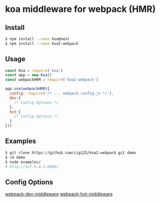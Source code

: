 #  koa middleware for webpack (HMR)
## Install

```bash
$ npm install --save koa@next
$ npm install --save koa2-webpack
```

## Usage

```js
const Koa = require('koa')
const app = new Koa()
const webpackHRM = require('koa2-webpack')

app.use(webpackHRM({
  config: require('/* ... webpack.config.js */'),
  dev:{
    /* Config Options */
  },
  hot:{
    /* Config Options */
  }
}))

```

## Examples
```sh
$ git clone https://github.com/cjg125/koa2-webpack.git demo
$ cd demo
$ node examples/
# http://127.0.0.1:8888/
```

## Config Options

[webpack-dev-middleware](https://github.com/webpack/webpack-dev-middleware)
[webpack-hot-middleware](https://github.com/glenjamin/webpack-hot-middleware)

